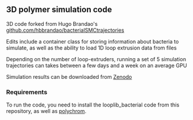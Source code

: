 ## 3D polymer simulation code

3D code forked from Hugo Brandao's [github.com/hbbrandao/bacterialSMCtrajectories](https://github.com/hbbrandao/bacterialSMCtrajectories)

Edits include a container class for storing information about bacteria to simulate, as well as the ability to load 1D loop extrusion data from files

Depending on the number of loop-extruders, running a set of 5 simulation trajectories can takes between a few days and a week on an average GPU

Simulation results can be downloaded from [Zenodo](https://doi.org/10.5281/zenodo.13908509)

### Requirements
To run the code, you need to install the looplib_bacterial code from this repository, as well as [polychrom](https://github.com/open2c/polychrom).
